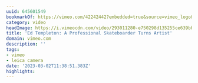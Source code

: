 ```yaml
---
uuid: 645601549
bookmarkOf: https://vimeo.com/42242442?embedded=true&source=vimeo_logo&owner=1689513
category: video
headImage: https://i.vimeocdn.com/video/293011280-e750298d135255ce639bb07ff3b722666a780ec8b5056d9fb46a4b26d65cbce7-d_295x166
title: 'Ed Templeton: A Professional Skateboarder Turns Artist'
domain: vimeo.com
description: ''
tags:
- vimeo
- leica camera
date: '2023-03-02T11:38:51.383Z'
highlights:
---
```



